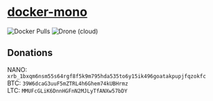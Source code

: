 # [docker-mono](https://github.com/hotio/docker-mono)

![Docker Pulls](https://img.shields.io/docker/pulls/hotio/mono?style=flat-square)
![Drone (cloud)](https://img.shields.io/drone/build/hotio/docker-mono?style=flat-square)

## Donations

NANO: `xrb_1bxqm6nsm55s64rgf8f5k9m795hda535to6y15ik496goatakpupjfqzokfc`  
BTC: `39W6dcaG3uuF5mZTRL4h6Ghem74kUBHrmz`  
LTC: `MMUFcGLiK6DnnHGFnN2MJLyTfANXw57bDY`
